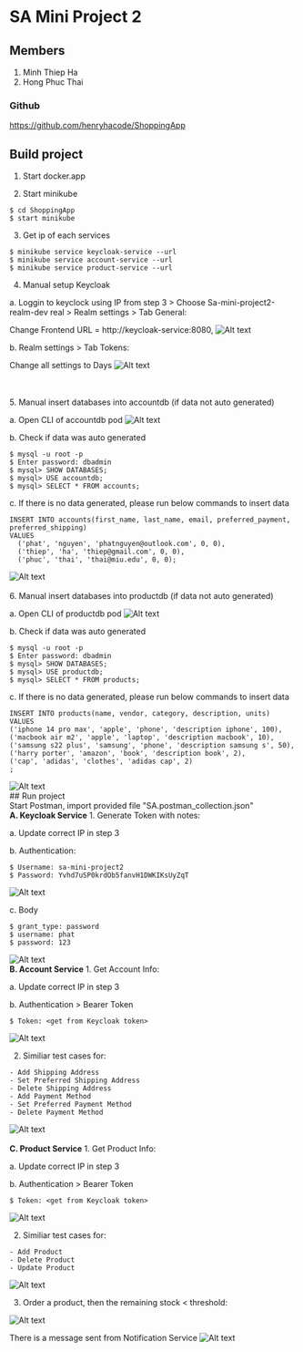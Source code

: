 # SA Mini Project 2
## Members
1. Minh Thiep Ha
2. Hong Phuc Thai

### Github 
https://github.com/henryhacode/ShoppingApp

## Build project
1. Start docker.app


2. Start minikube 
```
$ cd ShoppingApp
$ start minikube
```

3. Get ip of each services
```
$ minikube service keycloak-service --url
$ minikube service account-service --url
$ minikube service product-service --url
```

4. Manual setup Keycloak

a. Loggin to keyclock using IP from step 3 > Choose Sa-mini-project2-realm-dev real > Realm settings > Tab General:

Change Frontend URL = http://keycloak-service:8080,
   <img src="./markdown/Screen Shot 2022-10-18 at 8.02.24 PM.png" alt="Alt text" title="People">

b. Realm settings > Tab Tokens:

Change all settings to Days
   <img src="./markdown/Screen Shot 2022-10-18 at 8.06.36 PM.png" alt="Alt text" title="People">

<br>
<br>
5. Manual insert databases into accountdb (if data not auto generated)

a. Open CLI of accountdb pod
   <img src="./markdown/Screen Shot 2022-10-18 at 8.20.25 PM.png" alt="Alt text" title="People">

b. Check if data was auto generated

```
$ mysql -u root -p
$ Enter password: dbadmin
$ mysql> SHOW DATABASES;
$ mysql> USE accountdb;
$ mysql> SELECT * FROM accounts;
```
 
c. If there is no data generated, please run below commands to insert data

```
INSERT INTO accounts(first_name, last_name, email, preferred_payment, preferred_shipping)
VALUES
  ('phat', 'nguyen', 'phatnguyen@outlook.com', 0, 0),
  ('thiep', 'ha', 'thiep@gmail.com', 0, 0),
  ('phuc', 'thai', 'thai@miu.edu', 0, 0);
```
<img src="./markdown/Screen Shot 2022-10-18 at 8.21.54 PM.png" alt="Alt text" title="People">

<br>
<br>
6. Manual insert databases into productdb (if data not auto generated)

a. Open CLI of productdb pod
   <img src="./markdown/Screen Shot 2022-10-18 at 8.10.32 PM.png" alt="Alt text" title="People">

b. Check if data was auto generated
```
$ mysql -u root -p
$ Enter password: dbadmin
$ mysql> SHOW DATABASES;
$ mysql> USE productdb;
$ mysql> SELECT * FROM products;
``` 
   c. If there is no data generated, please run below commands to insert data

```
INSERT INTO products(name, vendor, category, description, units)
VALUES
('iphone 14 pro max', 'apple', 'phone', 'description iphone', 100),
('macbook air m2', 'apple', 'laptop', 'description macbook', 10),
('samsung s22 plus', 'samsung', 'phone', 'description samsung s', 50),
('harry porter', 'amazon', 'book', 'description book', 2),
('cap', 'adidas', 'clothes', 'adidas cap', 2)
;  
``` 
   <img src="./markdown/Screen Shot 2022-10-18 at 8.18.12 PM.png" alt="Alt text" title="People">

<br>
## Run project
<br>
Start Postman, import provided file "SA.postman_collection.json"

<br>
<b>A. Keycloak Service</b>
1. Generate Token with notes:

a. Update correct IP in step 3

b. Authentication: 
```
$ Username: sa-mini-project2
$ Password: Yvhd7uSP0krdOb5fanvH1DWKIKsUyZqT
```
   <img src="./markdown/Screen Shot 2022-10-18 at 8.24.11 PM.png" alt="Alt text" title="People">

c. Body

```
$ grant_type: password
$ username: phat
$ password: 123
```
   <img src="./markdown/Screen Shot 2022-10-18 at 9.48.04 PM.png" alt="Alt text" title="People">

<br>
<b>B. Account Service</b>
1. Get Account Info:

a. Update correct IP in step 3

b. Authentication > Bearer Token
```
$ Token: <get from Keycloak token>
```
   <img src="./markdown/Screen Shot 2022-10-18 at 8.57.53 PM.png" alt="Alt text" title="People">

2. Similiar test cases for:
```
- Add Shipping Address
- Set Preferred Shipping Address
- Delete Shipping Address
- Add Payment Method
- Set Preferred Payment Method
- Delete Payment Method
```
<img src="./markdown/Screen Shot 2022-10-18 at 9.07.20 PM.png" alt="Alt text" title="People">

<br>
<br>
<b>C. Product Service</b>
1. Get Product Info:

a. Update correct IP in step 3

b. Authentication > Bearer Token
```
$ Token: <get from Keycloak token>
```
   <img src="./markdown/Screen Shot 2022-10-18 at 9.28.27 PM.png" alt="Alt text" title="People">

2. Similiar test cases for:
```
- Add Product
- Delete Product
- Update Product
```
<img src="./markdown/Screen Shot 2022-10-18 at 9.29.31 PM.png" alt="Alt text" title="People">

3. Order a product, then the remaining stock < threshold:
<img src="./markdown/Screen Shot 2022-10-18 at 9.31.45 PM.png" alt="Alt text" title="People">

There is a message sent from Notification Service
<img src="./markdown/Screen Shot 2022-10-18 at 9.34.09 PM.png" alt="Alt text" title="People">
